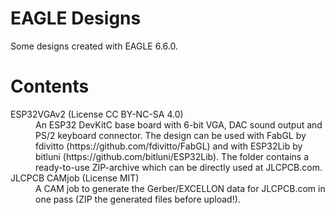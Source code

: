 # EAGLE Designs
Some designs created with EAGLE 6.6.0.

# Contents

<dl>
  <dt>ESP32VGAv2 (License CC BY-NC-SA 4.0)</dt>
  <dd>An ESP32 DevKitC base board with 6-bit VGA, DAC sound output and PS/2 keyboard connector. The design can be used with FabGL by fdivitto (https://github.com/fdivitto/FabGL) and with ESP32Lib by bitluni (https://github.com/bitluni/ESP32Lib). The folder contains a ready-to-use ZIP-archive which can be directly used at JLCPCB.com.</dd>
  <dt>JLCPCB CAMjob (License MIT)</dt>
  <dd>A CAM job to generate the Gerber/EXCELLON data for JLCPCB.com in one pass (ZIP the generated files before upload!).</dd>
